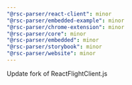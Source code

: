 ```yaml
---
"@rsc-parser/react-client": minor
"@rsc-parser/embedded-example": minor
"@rsc-parser/chrome-extension": minor
"@rsc-parser/core": minor
"@rsc-parser/embedded": minor
"@rsc-parser/storybook": minor
"@rsc-parser/website": minor
---
```


Update fork of ReactFlightClient.js
